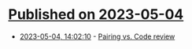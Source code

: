 # [Published on 2023-05-04](index.md)

* [2023-05-04, 14:02:10](https://lobste.rs/s/ekuole/pairing_vs_code_review) - [Pairing vs. Code review](https://web.archive.org/web/20211030160932/https://zipmessage.com/ben_orenstein/pairing-vs-code-review-prs)
